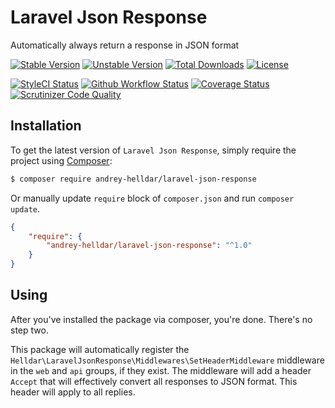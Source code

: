 # Laravel Json Response

Automatically always return a response in JSON format

[![Stable Version][badge_stable]][link_packagist]
[![Unstable Version][badge_unstable]][link_packagist]
[![Total Downloads][badge_downloads]][link_packagist]
[![License][badge_license]][link_license]

[![StyleCI Status][badge_styleci]][link_styleci]
[![Github Workflow Status][badge_build]][link_build]
[![Coverage Status][badge_coverage]][link_scrutinizer]
[![Scrutinizer Code Quality][badge_quality]][link_scrutinizer]


## Installation

To get the latest version of `Laravel Json Response`, simply require the project using [Composer](https://getcomposer.org):

```bash
$ composer require andrey-helldar/laravel-json-response
```

Or manually update `require` block of `composer.json` and run `composer update`.

```json
{
    "require": {
        "andrey-helldar/laravel-json-response": "^1.0"
    }
}
```

## Using

After you've installed the package via composer, you're done. There's no step two.

This package will automatically register the `Helldar\LaravelJsonResponse\Middlewares\SetHeaderMiddleware` middleware in the `web` and `api` groups, if they
exist. The middleware will add a header `Accept` that will effectively convert all responses to JSON format. This header will apply to all replies.


[badge_build]:          https://img.shields.io/github/workflow/status/andrey-helldar/laravel-json-response/phpunit?style=flat-square

[badge_coverage]:       https://img.shields.io/scrutinizer/coverage/g/andrey-helldar/laravel-json-response.svg?style=flat-square

[badge_downloads]:      https://img.shields.io/packagist/dt/andrey-helldar/laravel-json-response.svg?style=flat-square

[badge_license]:        https://img.shields.io/packagist/l/andrey-helldar/laravel-json-response.svg?style=flat-square

[badge_quality]:        https://img.shields.io/scrutinizer/g/andrey-helldar/laravel-json-response.svg?style=flat-square

[badge_stable]:         https://img.shields.io/github/v/release/andrey-helldar/laravel-json-response?label=stable&style=flat-square

[badge_styleci]:        https://styleci.io/repos/374687566/shield

[badge_unstable]:       https://img.shields.io/badge/unstable-dev--main-orange?style=flat-square

[link_build]:           https://github.com/andrey-helldar/laravel-json-response/actions

[link_license]:         LICENSE

[link_packagist]:       https://packagist.org/packages/andrey-helldar/laravel-json-response

[link_scrutinizer]:     https://scrutinizer-ci.com/g/andrey-helldar/laravel-json-response/?branch=main

[link_styleci]:         https://github.styleci.io/repos/374687566
